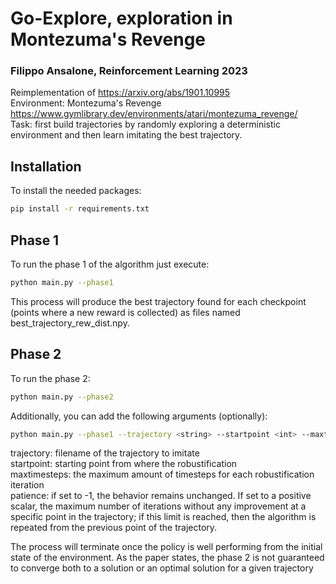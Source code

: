 # Go-Explore, exploration in Montezuma's Revenge
### Filippo Ansalone, Reinforcement Learning 2023

Reimplementation of https://arxiv.org/abs/1901.10995  
Environment: Montezuma's Revenge https://www.gymlibrary.dev/environments/atari/montezuma_revenge/  
Task: first build trajectories by randomly exploring a deterministic environment and then learn imitating the best trajectory.

## Installation
To install the needed packages:
```bash
pip install -r requirements.txt
```

## Phase 1
To run the phase 1 of the algorithm just execute:
```bash
python main.py --phase1
```
This process will produce the best trajectory found for each checkpoint (points where a new reward is collected) as files named best_trajectory_rew<reward>_dist<steps>.npy.

## Phase 2
To run the phase 2:
```bash
python main.py --phase2
```
Additionally, you can add the following arguments (optionally):
```bash
python main.py --phase1 --trajectory <string> --startpoint <int> --maxtimesteps <int> --patience <int>
```
trajectory: filename of the trajectory to imitate  
startpoint: starting point from where the robustification  
maxtimesteps: the maximum amount of timesteps for each robustification iteration  
patience: if set to -1, the behavior remains unchanged. If set to a positive scalar, the maximum number of iterations without any improvement at a specific point in the trajectory; if this limit is reached, then the algorithm is repeated from the previous point of the trajectory.  

The process will terminate once the policy is well performing from the initial state of the environment. As the paper states, the phase 2 is not guaranteed to converge both to a solution or an optimal solution for a given trajectory